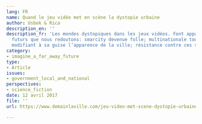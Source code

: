```yaml
---
lang: FR
name: Quand le jeu vidéo met en scène la dystopie urbaine
author: Usbek & Rica
description_en: ''
description_fr: 'Les mondes dystopiques dans les jeux vidéos. Font apparaitre les
  futurs que nous redoutons: smarcity devenue folle; multinationale toute puissante
  modifiant à sa guise l’apparence de la ville; résistance contre ces systèmes totalitaires.'
category:
- imagine_a_far_away_future
type:
- Article
issues:
- government_local_and_national
perspectives:
- science_fiction
date: 12 avril 2017
file: ''
url: https://www.demainlaville.com/jeu-video-met-scene-dystopie-urbaine/

---
```

